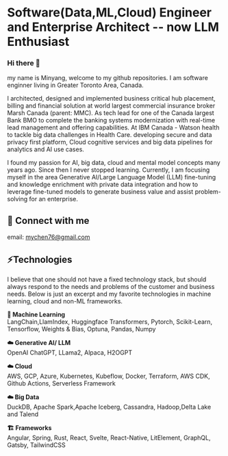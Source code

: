 # Software(Data,ML,Cloud) Engineer and Enterprise Architect -- now LLM Enthusiast

### Hi there 👋
my name is Minyang, welcome to my github repositories. I am software enginner living in Greater Toronto Area, Canada.

I architected, designed and implemented business critical hub placement, billing and financial solution at world largest commercial insurance broker Marsh Canada (parent: MMC).  As tech lead for one of the Canada largest Bank BMO to complete the banking systems modernization with real-time lead management and offering capabilities. At IBM Canada - Watson health to tackle big data challenges in Health Care. developing secure and data privacy first platform, Cloud cognitive services and big data pipelines for analytics and AI use cases. 

I found my passion for AI, big data, cloud and mental model concepts many years ago. Since then I never stopped learning. Currently, I am focusing myself in the area Generative AI/Large Language Model (LLM) fine-tuning and knowledge enrichment with private data integration and how to leverage fine-tuned models to generate business value and assist problem-solving for an enterprise.

## 🔗 Connect with me 
email: mychen76@gmail.com

## ⚡Technologies 

I believe that one should not have a fixed technology stack, but should always respond to the needs and problems of the customer and business needs. Below is just an excerpt and my favorite technologies in machine learning, cloud and non-ML frameworks.

**🤖 Machine Learning**  
LangChain,LlamIndex, Huggingface Transformers, Pytorch, Scikit-Learn, Tensorflow, Weights & Bias, Optuna, Pandas, Numpy

**☁️ Generative AI/ LLM**  
OpenAI ChatGPT, LLama2, Alpaca, H2OGPT 

**☁️ Cloud**  
AWS, GCP, Azure, Kubernetes, Kubeflow, Docker, Terraform, AWS CDK, Github Actions, Serverless Framework

**☁️ Big Data**  
DuckDB, Apache Spark,Apache Iceberg, Cassandra, Hadoop,Delta Lake and Talend 

**🏗️ Frameworks**  
Angular, Spring, Rust, React, Svelte, React-Native, LitElement, GraphQL, Gatsby, TailwindCSS

<!--
## 🔭 Upcoming topics

Here are some ideas to get you started:

- 🔭 I’m currently working on ... [LLM fine-tuning and private knowledge integration]
- 🌱 I’m currently learning ...
- 👯 I’m looking to collaborate on ...
- 🤔 I’m looking for help with ...
- 💬 Ask me about ...
- 📫 How to reach me: ...
- 😄 Pronouns: ...
- ⚡ Fun fact: ...
-->
